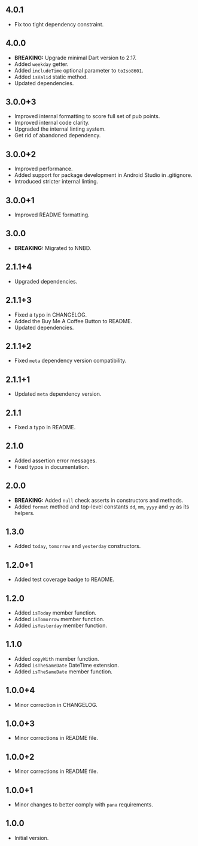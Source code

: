 ## 4.0.1

- Fix too tight dependency constraint.

## 4.0.0

- **BREAKING:** Upgrade minimal Dart version to 2.17.
- Added `weekday` getter.
- Added `includeTime` optional parameter to `toIso8601`.
- Added `isValid` static method.
- Updated dependencies.

## 3.0.0+3

- Improved internal formatting to score full set of pub points.
- Improved internal code clarity.
- Upgraded the internal linting system.
- Get rid of abandoned dependency.

## 3.0.0+2

- Improved performance.
- Added support for package development in Android Studio in .gitignore.
- Introduced stricter internal linting.

## 3.0.0+1

- Improved README formatting.

## 3.0.0

- **BREAKING:** Migrated to NNBD.

## 2.1.1+4

- Upgraded dependencies.

## 2.1.1+3

- Fixed a typo in CHANGELOG.
- Added the Buy Me A Coffee Button to README.
- Updated dependencies.

## 2.1.1+2

- Fixed `meta` dependency version compatibility.

## 2.1.1+1

- Updated `meta` dependency version.

## 2.1.1

- Fixed a typo in README.

## 2.1.0

- Added assertion error messages.
- Fixed typos in documentation.

## 2.0.0

- **BREAKING:** Added `null` check asserts in constructors and methods.
- Added `format` method and top-level constants `dd`, `mm`, `yyyy` and `yy` as its helpers.

## 1.3.0

- Added `today`, `tomorrow` and `yesterday` constructors.

## 1.2.0+1

- Added test coverage badge to README.

## 1.2.0

- Added `isToday` member function.
- Added `isTomorrow` member function.
- Added `isYesterday` member function.

## 1.1.0

- Added `copyWith` member function.
- Added `isTheSameDate` DateTime extension.
- Added `isTheSameDate` member function.

## 1.0.0+4

- Minor correction in CHANGELOG.

## 1.0.0+3

- Minor corrections in README file.

## 1.0.0+2

- Minor corrections in README file.

## 1.0.0+1

- Minor changes to better comply with `pana` requirements.

## 1.0.0

- Initial version.
